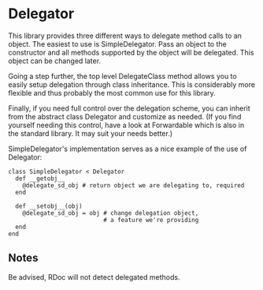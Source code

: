# Delegator

This library provides three different ways to delegate method calls to an
object.  The easiest to use is SimpleDelegator.  Pass an object to the
constructor and all methods supported by the object will be delegated.  This
object can be changed later.

Going a step further, the top level DelegateClass method allows you to easily
setup delegation through class inheritance.  This is considerably more
flexible and thus probably the most common use for this library.

Finally, if you need full control over the delegation scheme, you can inherit
from the abstract class Delegator and customize as needed.  (If you find
yourself needing this control, have a look at Forwardable which is also in the
standard library.  It may suit your needs better.)

SimpleDelegator's implementation serves as a nice example of the use of
Delegator:

    class SimpleDelegator < Delegator
      def __getobj__
        @delegate_sd_obj # return object we are delegating to, required
      end

      def __setobj__(obj)
        @delegate_sd_obj = obj # change delegation object,
                               # a feature we're providing
      end
    end

## Notes

Be advised, RDoc will not detect delegated methods.

